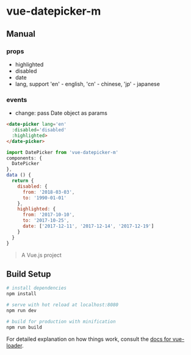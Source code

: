 # vue-datepicker-m

## Manual
### props
- highlighted
- disabled
- date
- lang, support 'en' - english, 'cn' - chinese, 'jp' - japanese

### events
- change: pass Date object as params

```html
<date-picker lang='en'
  :disabled='disabled'
  :highlighted>
</date-picker>
```

```javascript
import DatePicker from 'vue-datepicker-m'
components: {
  DatePicker
},
data () {
  return {
    disabled: {
      from: '2018-03-03',
      to: '1990-01-01'
    },
    highlighted: {
      from: '2017-10-10',
      to: '2017-10-25',
      date: ['2017-12-11', '2017-12-14', '2017-12-19']
    }
  }
}
```

> A Vue.js project

## Build Setup

``` bash
# install dependencies
npm install

# serve with hot reload at localhost:8080
npm run dev

# build for production with minification
npm run build
```

For detailed explanation on how things work, consult the [docs for vue-loader](http://vuejs.github.io/vue-loader).
